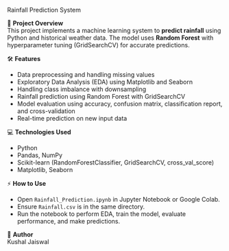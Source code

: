 Rainfall Prediction System

📌 **Project Overview**  
This project implements a machine learning system to **predict rainfall** using Python and historical weather data. The model uses **Random Forest** with hyperparameter tuning (GridSearchCV) for accurate predictions.

🛠️ **Features**  
- Data preprocessing and handling missing values  
- Exploratory Data Analysis (EDA) using Matplotlib and Seaborn  
- Handling class imbalance with downsampling  
- Rainfall prediction using Random Forest with GridSearchCV  
- Model evaluation using accuracy, confusion matrix, classification report, and cross-validation  
- Real-time prediction on new input data

💻 **Technologies Used**  
- Python  
- Pandas, NumPy  
- Scikit-learn (RandomForestClassifier, GridSearchCV, cross_val_score)  
- Matplotlib, Seaborn

⚡ **How to Use**  
- Open `Rainfall_Prediction.ipynb` in Jupyter Notebook or Google Colab.  
- Ensure `Rainfall.csv` is in the same directory.  
- Run the notebook to perform EDA, train the model, evaluate performance, and make predictions.

👤 **Author**  
Kushal Jaiswal
